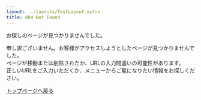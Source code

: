 ```yaml
---
layout: ../layouts/TestLayout.astro
title: 404 Not Found
---
```


お探しのページが見つかりませんでした。

申し訳ございません。お客様がアクセスしようとしたページが見つかりませんでした。  
ページが移動または削除されたか、URLの入力間違いの可能性があります。  
正しいURLをご入力いただくか、メニューからご覧になりたい情報をお探しください。

[トップページへ戻る](/)